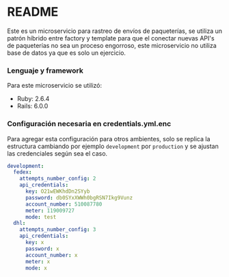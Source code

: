 # README

Este es un microservicio para rastreo de envíos de paqueterías, se utiliza un patrón híbrido entre factory y template para que el conectar nuevas API's de paqueterías no sea un proceso engorroso, este microservicio no utiliza base de datos ya que es solo un ejercicio.

### Lenguaje y framework
Para este microservicio se utilizó:
* Ruby: 2.6.4
* Rails: 6.0.0

### Configuración necesaria en credentials.yml.enc
Para agregar esta configuración para otros ambientes, solo se replica la estructura cambiando por ejemplo `development` por `production` y se ajustan las credenciales según sea el caso.
```yml
development:
  fedex:
    attempts_number_config: 2
    api_credentials:
      key: O21wEWKhdDn2SYyb
      password: db0SYxXWWh0bgRSN7Ikg9Vunz
      account_number: 510087780
      meter: 119009727
      mode: test
  dhl:
    attempts_number_config: 3
    api_credentials:
      key: x
      password: x
      account_number: x
      meter: x
      mode: x
```

